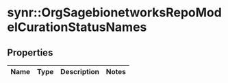 # synr::OrgSagebionetworksRepoModelCurationStatusNames


## Properties
Name | Type | Description | Notes
------------ | ------------- | ------------- | -------------


